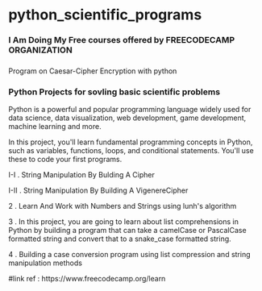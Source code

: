 # python_scientific_programs
 <h3>I Am Doing My Free courses offered by FREECODECAMP ORGANIZATION</h3>
 <h3></h3>Program on Caesar-Cipher Encryption with python</h3>
 <h3>Python Projects for sovling basic scientific problems</h3>
 <p>Python is a powerful and popular programming language widely used for data science, data visualization, web development, game development, machine learning and more.

In this project, you'll learn fundamental programming concepts in Python, such as variables, functions, loops, and conditional statements. You'll use these to code your first programs.</p>
<p>I-I . String Manipulation By Bulding A Cipher</p>
<p>I-II . String Manipulation By Building A VigenereCipher</p>
<p> 2 . Learn And Work with Numbers and Strings using lunh's algorithm
 <p>3 . In this project, you are going to learn about list comprehensions in Python by building a program that can take a camelCase or PascalCase formatted string and convert that to a snake_case formatted string.</p>
 <p>4 . Building a case conversion program using list compression and string manipulation methods </p>
#link ref : https://www.freecodecamp.org/learn
